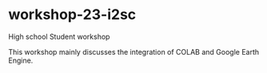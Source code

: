 # workshop-23-i2sc
High school Student workshop

This workshop mainly discusses the integration of COLAB and Google Earth Engine. 
